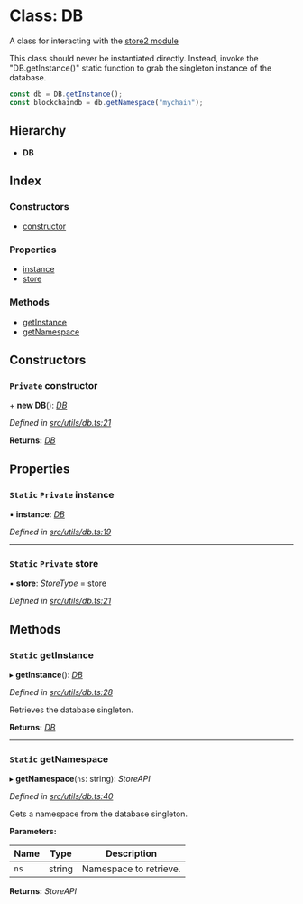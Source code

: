# Class: DB

A class for interacting with the [store2 module](https://github.com/nbubna/store)

This class should never be instantiated directly. Instead, invoke the "DB.getInstance()" static
function to grab the singleton instance of the database.

```js
const db = DB.getInstance();
const blockchaindb = db.getNamespace("mychain");
```

## Hierarchy

- **DB**

## Index

### Constructors

- [constructor](utils_db.db#private-constructor)

### Properties

- [instance](utils_db.db#static-private-instance)
- [store](utils_db.db#static-private-store)

### Methods

- [getInstance](utils_db.db#static-getinstance)
- [getNamespace](utils_db.db#static-getnamespace)

## Constructors

### `Private` constructor

\+ **new DB**(): _[DB](utils_db.db)_

_Defined in [src/utils/db.ts:21](https://github.com/chain4travel/caminojs/blob/3883166/src/utils/db.ts#L21)_

**Returns:** _[DB](utils_db.db)_

## Properties

### `Static` `Private` instance

▪ **instance**: _[DB](utils_db.db)_

_Defined in [src/utils/db.ts:19](https://github.com/chain4travel/caminojs/blob/3883166/src/utils/db.ts#L19)_

---

### `Static` `Private` store

▪ **store**: _StoreType_ = store

_Defined in [src/utils/db.ts:21](https://github.com/chain4travel/caminojs/blob/3883166/src/utils/db.ts#L21)_

## Methods

### `Static` getInstance

▸ **getInstance**(): _[DB](utils_db.db)_

_Defined in [src/utils/db.ts:28](https://github.com/chain4travel/caminojs/blob/3883166/src/utils/db.ts#L28)_

Retrieves the database singleton.

**Returns:** _[DB](utils_db.db)_

---

### `Static` getNamespace

▸ **getNamespace**(`ns`: string): _StoreAPI_

_Defined in [src/utils/db.ts:40](https://github.com/chain4travel/caminojs/blob/3883166/src/utils/db.ts#L40)_

Gets a namespace from the database singleton.

**Parameters:**

| Name | Type   | Description            |
| ---- | ------ | ---------------------- |
| `ns` | string | Namespace to retrieve. |

**Returns:** _StoreAPI_
